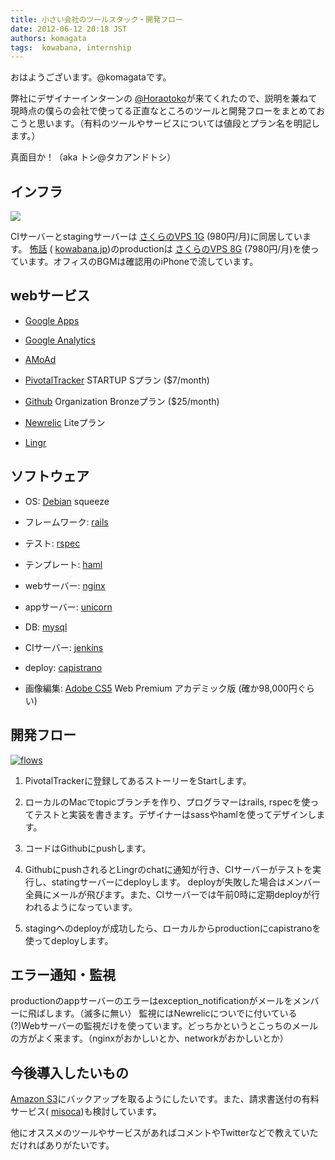 ```yaml
---
title: 小さい会社のツールスタック・開発フロー
date: 2012-06-12 20:18 JST
authors: komagata
tags:  kowabana, internship
---
```

おはようございます。@komagataです。

弊社にデザイナーインターンの [@Horaotoko](http://twitter.com/Horaotoko)が来てくれたので、説明を兼ねて現時点の僕らの会社で使ってる正直なところのツールと開発フローをまとめておこうと思います。（有料のツールやサービスについては値段とプラン名を明記します。）

真面目か！（aka トシ@タカアンドトシ）

## インフラ

![](https://lh6.googleusercontent.com/-z_0Zial5oIs/UB62yymk4GI/AAAAAAAAB7g/Itr8567R1fY/s400/tmp_image_1339495186740.jpg)

CIサーバーとstagingサーバーは [さくらのVPS 1G](http://vps.sakura.ad.jp/) (980円/月)に同居しています。 [怖話](http://kowabana.jp "怖い話") ( [kowabana.jp](http://kowabana.jp "怖い話"))のproductionは [さくらのVPS 8G](http://vps.sakura.ad.jp/) (7980円/月)を使っています。オフィスのBGMは確認用のiPhoneで流しています。

## webサービス

- [Google Apps](http://www.google.com/apps/intl/ja/group/index.html)

- [Google Analytics](http://www.google.com/analytics/)

- [AMoAd](http://www.amoad.com/)

- [PivotalTracker](http://www.pivotaltracker.com/) STARTUP Sプラン ($7/month)

- [Github](http://github.com) Organization Bronzeプラン ($25/month)

- [Newrelic](http://newrelic.com) Liteプラン

- [Lingr](http://lingr.com/)

## ソフトウェア

- OS: [Debian](http://www.debian.org/) squeeze

- フレームワーク: [rails](http://rubyonrails.org/)

- テスト: [rspec](http://rspec.info/)

- テンプレート: [haml](http://haml.info/)

- webサーバー: [nginx](http://nginx.org/)

- appサーバー: [unicorn](http://unicorn.bogomips.org/)

- DB: [mysql](http://www.mysql.com/)

- CIサーバー: [jenkins](http://jenkins-ci.org/)

- deploy: [capistrano](http://capify.org)

- 画像編集: [Adobe CS5](http://www.adobe.com/products/creativesuite.html) Web Premium アカデミック版 (確か98,000円ぐらい)

## 開発フロー

[![flows](http://farm8.staticflickr.com/7101/7179733695_d120f9d518_z.jpg)](http://www.flickr.com/photos/komagata/7179733695/ "flows by komagata, on Flickr")

1. PivotalTrackerに登録してあるストーリーをStartします。

2. ローカルのMacでtopicブランチを作り、プログラマーはrails, rspecを使ってテストと実装を書きます。デザイナーはsassやhamlを使ってデザインします。

3. コードはGithubにpushします。

4. GithubにpushされるとLingrのchatに通知が行き、CIサーバーがテストを実行し、statingサーバーにdeployします。 deployが失敗した場合はメンバー全員にメールが飛びます。また、CIサーバーでは午前0時に定期deployが行われるようになっています。

5. stagingへのdeployが成功したら、ローカルからproductionにcapistranoを使ってdeployします。

## エラー通知・監視

productionのappサーバーのエラーはexception\_notificationがメールをメンバーに飛ばします。（滅多に無い） 監視にはNewrelicについでに付いている(?)Webサーバーの監視だけを使っています。どっちかというとこっちのメールの方がよく来ます。（nginxがおかしいとか、networkがおかしいとか）

## 今後導入したいもの

[Amazon S3](http://aws.amazon.com/s3/)にバックアップを取るようにしたいです。また、請求書送付の有料サービス( [misoca](http://www.misoca.jp/))も検討しています。

他にオススメのツールやサービスがあればコメントやTwitterなどで教えていただければありがたいです。
